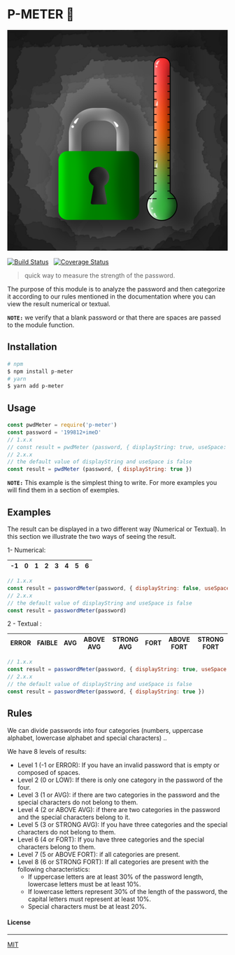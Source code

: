 # P-METER 📏

![pMeter](https://raw.githubusercontent.com/3imed-jaberi/p-meter/master/archive/logo.png)

[![Build Status](https://travis-ci.org/3imed-jaberi/p-meter.svg?branch=master)](https://travis-ci.org/3imed-jaberi/p-meter) &nbsp; [![Coverage Status](https://coveralls.io/repos/github/3imed-jaberi/p-meter/badge.svg?branch=master)](https://coveralls.io/github/3imed-jaberi/p-meter?branch=master)

> quick way to measure the strength of the password.

The purpose of this module is to analyze the password
and then categorize it according to our rules mentioned
in the documentation where you can view the result
numerical or textual.

**`NOTE:`** we verify that a blank password or that 
there are spaces are passed to the module function.

## Installation 

```bash
# npm
$ npm install p-meter
# yarn
$ yarn add p-meter
```

## Usage 

```javascript
const pwdMeter = require('p-meter')
const password = '199812+imeD'
// 1.x.x
// const result = pwdMeter (password, { displayString: true, useSpace: false })
// 2.x.x
// the default value of displayString and useSpace is false 
const result = pwdMeter (password, { displayString: true })
```

**`NOTE:`** This example is the simplest thing to write.
For more examples you will find them in a section of exemples.

## Examples

The result can be displayed in a two different way (Numerical or Textual).
In this section we illustrate the two ways of seeing the result. 

1- Numerical: 

| -1 | 0 | 1 | 2 | 3 | 4 | 5 | 6 |
|----|---|---|---|---|---|---|---|

```javascript
// 1.x.x 
const result = passwordMeter(password, { displayString: false, useSpace: false })
// 2.x.x
// the default value of displayString and useSpace is false
const result = passwordMeter(password)
```

2 - Textual :

| ERROR | FAIBLE | AVG | ABOVE AVG | STRONG AVG | FORT | ABOVE FORT | STRONG FORT |
|-------|--------|-----|-----------|------------|------|------------|-------------|


```javascript
// 1.x.x
const result = passwordMeter(password, { displayString: true, useSpace: false })
// 2.x.x
// the default value of displayString and useSpace is false
const result = passwordMeter(password, { displayString: true })
```

## Rules 

We can divide passwords into four categories (numbers, 
uppercase alphabet, lowercase alphabet and special 
characters) ..

We have 8 levels of results:

- Level 1 (-1 or ERROR): If you have an invalid password 
that is empty or composed of spaces.
- Level 2 (0 or LOW): If there is only one category in 
the password of the four.
- Level 3 (1 or AVG): if there are two categories in 
the password and the special characters do not belong to them.
- Level 4 (2 or ABOVE AVG): if there are two categories 
in the password and the special characters belong to it.
- Level 5 (3 or STRONG AVG): If you have three categories 
and the special characters do not belong to them.
- Level 6 (4 or FORT): If you have three categories and 
the special characters belong to them.
- Level 7 (5 or ABOVE FORT): if all categories are present.
- Level 8 (6 or STRONG FORT): If all categories are present 
with the following characteristics:
    - If uppercase letters are at least 30% of the password 
    length, lowercase letters must be at least 10%.
    - If lowercase letters represent 30% of the length of 
    the password, the capital letters must represent at least 10%.
    - Special characters must be at least 20%.

#### License
---

[MIT](LICENSE)
